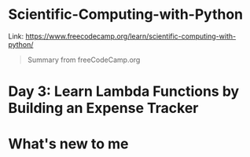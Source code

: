 # Scientific-Computing-with-Python
Link: https://www.freecodecamp.org/learn/scientific-computing-with-python/

 > Summary from freeCodeCamp.org

# Day 3: Learn Lambda Functions by Building an Expense Tracker
# What's new to me

